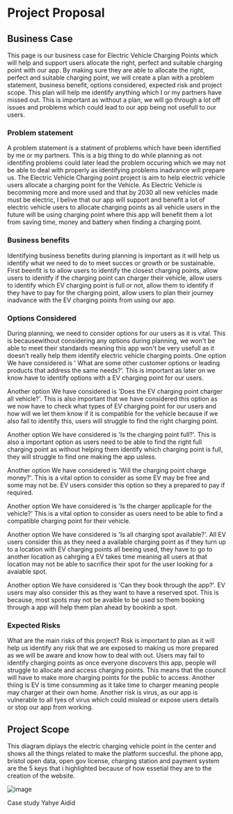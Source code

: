 # Project Proposal

## Business Case 
This page is our business case for Electric Vehicle Charging Points which will help and support users allocate the right, perfect and suitable charging point with our app. By making sure they are able to allocate the right, perfect and suitable charging point, we will create a plan with a problem statement, business benefit, options considered, expected risk and project scope. This plan will help me identify anything which I or my partners have missed out. This is important as without a plan, we will go through a lot off issues and problems which could lead to our app being not usefull to our users.

### Problem statement
 A problem statement is a statment of problems which have been identified by me or my partners. This is a big thing to do while planning as not identifing problems could later lead the problem occuring which we may not be able to deal with properly as identifying problems inadvance will prepare us.
The Electric Vehicle Charging point project is aim to help electric vehicle users allocate a charging point for the Vehicle. As Electric Vehicle is becomming more and more used and that by 2030 all new vehicles made must be electric, I belive that our app will support and benefit a lot of electric vehicle users to allocate charging points as all vehicle users in the future will be using charging point where this app will benefit them a lot from saving time, money and battery when finding a charging point.

### Business benefits
Identifying business benefits during planning is important as it will help us identify what we need to do to meet succes or growth or be sustainable.
 First beenfit is to allow users to identify the closest charging points, allow users to idenitfy if the charging point can charger their vehicle, allow users to identify which EV charging point is full or not, allow them to identify if they have to pay for the charging point, allow users to plan their journey inadvance with the EV charging points from using our app. 
      
      

### Options Considered
During planning, we need to consider options for our users as it is vital. This is becausewithout considering any options during planning, we won't be able to meet their standards meaning this app won't be very usefull as it doesn't really help them identify electric vehicle charging points.
One option We have considered is ' What are some other customer options or leading products that address the same needs?'. This is important as later on we know have to identify options with a EV charging point for our users.

Another option We have considered is 'Does the EV charging point charger all vehicle?'. This is also important that we have considered this option as we now have to check what types of EV charging point for our users and how will we let them know if it is compatible for the vehicle because if we also fail to identify this, users will struggle to find the right charging point.

Another option We have considered is 'Is the charging point full?'. This is also a  important option as users need to be able to find the right full charging point as without helping them identify which charging point is full, they will struggle to find one making the app usless.

Another option We have considered is 'Will the charging point charge money?'. This is a vital option to consider as some EV may be free and some may not be. EV users consider this option so they a prepared to pay if required. 

Another option We have considered is 'Is the charger applicaple for the vehicle?' This is a vital option to consider as users need to be able to find a compatible charging point for their vehicle.

Another option We have considered is 'Is all charging spot available?'. All EV users consider this as they need a available charging point as if they turn up to a location with EV charging points all beeing used, they have to go to another location as cahrging a EV takes time meaning all users at that location may not be able to sacrifice their spot for the user looking for a avaiable spot.

Another option We have considered is 'Can they book through the app?'. EV users may also consider this as they want to have a reserved spot. This is because, most spots may not be avaible to be used so them booking through a app will help them plan ahead by bookinb a spot.
      

### Expected Risks
 What are the main risks of this project?
  Risk is  important to plan as it will help us identify any risk that we are exposed to making us more prepared as we will be aware and know how to deal with out.
Users may fail to identify charging points as once everyone discovers this app, people will struggle to allocate and access charging points. This means that the council will have to make more charging points for the public to access. Another thiing is EV is time consumming as it take time to charger meaning people may charger at their own home. Another risk is virus, as our app is vulnerable to all tyes of virus which could mislead or expose users details or stop our app from working.


## Project Scope
This diagram diplays the electric charging vehicle point in the center and shows all the things related to make the platform succesful. the phone app, bristol open data, open gov license, charging station and payment system are the 5 keys that i highlighted because of how essetial they are to the creation of the website.

![image](https://github.com/y2-aidid/Electric-Vehicle-Charging-Points/assets/148769173/112f5f64-a893-4850-9294-be566444f9d7)

Case study Yahye Aidid
